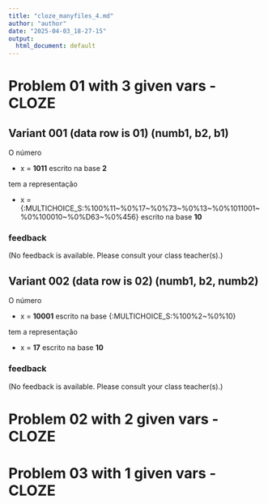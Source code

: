 ```yaml
---
title: "cloze_manyfiles_4.md"
author: "author"
date: "2025-04-03_18-27-15"
output:
  html_document: default
---
```


# Problem 01 with 3 given vars - CLOZE


## Variant 001 (data row is 01) (numb1, b2, b1)


O número 

* x = **1011** escrito na base **2**

tem a representação

* x = {:MULTICHOICE_S:%100%11\~%0%17\~%0%73\~%0%13\~%0%1011001\~%0%100010\~%0%D63\~%0%456} escrito na base **10**





### feedback


(No feedback is available. Please consult your class teacher(s).)




## Variant 002 (data row is 02) (numb1, b2, numb2)


O número 

* x = **10001** escrito na base {:MULTICHOICE_S:%100%2\~%0%10}

tem a representação

* x = **17** escrito na base **10**





### feedback


(No feedback is available. Please consult your class teacher(s).)



# Problem 02 with 2 given vars - CLOZE

# Problem 03 with 1 given vars - CLOZE
